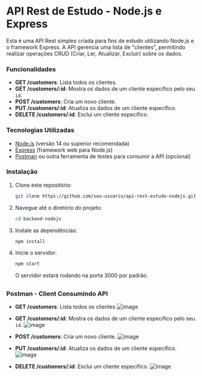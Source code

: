 # API Rest de Estudo - Node.js e Express

Esta é uma API Rest simples criada para fins de estudo utilizando Node.js e o framework Express. A API gerencia uma lista de "clientes", permitindo realizar operações CRUD (Criar, Ler, Atualizar, Excluir) sobre os dados.

### Funcionalidades
- **GET /customers**: Lista todos os clientes.
- **GET /customers/:id**: Mostra os dados de um cliente específico pelo seu `id`.
- **POST /customers**: Cria um novo cliente.
- **PUT /customers/:id**: Atualiza os dados de um cliente específico.
- **DELETE /customers/:id**: Exclui um cliente específico.

### Tecnologias Utilizadas
- [Node.js](https://nodejs.org/) (versão 14 ou superior recomendada)
- [Express](https://expressjs.com/) (framework web para Node.js)
- [Postman](https://www.postman.com/) ou outra ferramenta de testes para consumir a API (opcional)

### Instalação

1. Clone este repositório:
   ```bash
   git clone https://github.com/seu-usuario/api-rest-estudo-nodejs.git
   ```
2. Navegue até o diretório do projeto:
   ```bash
   cd backend-nodejs
   ```
3. Instale as dependências:
   ```bash
   npm install
   ```
3. Inicie o servidor:
   ```bash
   npm start
   ```
   O servidor estará rodando na porta 3000 por padrão.


##

### Postman - Client Consumindo API

- **GET /customers**: Lista todos os clientes
![image](https://github.com/user-attachments/assets/aabeb4fb-a4e4-491a-9d9a-a0237d884d30)

- **GET /customers/:id**: Mostra os dados de um cliente específico pelo seu `id`.
![image](https://github.com/user-attachments/assets/6fe0f68c-86f9-465f-af4f-a0a56234dd74)

- **POST /customers**: Cria um novo cliente.
![image](https://github.com/user-attachments/assets/2d431501-f7ef-4b64-9338-c6882d2c24d0)

- **PUT /customers/:id**: Atualiza os dados de um cliente específico.
![image](https://github.com/user-attachments/assets/dff0f81c-e1dc-4967-8387-7945707d0c5a)

- **DELETE /customers/:id**: Exclui um cliente específico.
![image](https://github.com/user-attachments/assets/3a1d5ea3-d4e1-4036-8d40-a07f6284641f)


